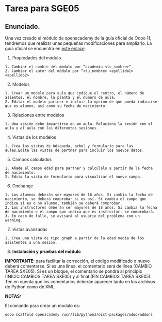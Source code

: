 # Tarea para SGE05

## Enunciado.

Una vez creado el módulo de openacademy de la guía oficial de Odoo 11, tendremos que realizar unas pequeñas modificaciones para ampliarlo. La guía oficial se encuentra en [este enlace](https://www.odoo.com/documentation/11.0/howtos/backend.html). 

  1. Propiedades del módulo.
  
    1. Cambiar el nombre del módulo por “academia <tu_nombre>”.
    2. Cambiar el autor del módulo por “<tu_nombre> <apellido1> <apellido2>
    
  2. Modelos
  
    1. Crear un modelo para aula que indique el centro, el número de asientos, el nombre, la planta y el número de aula.
    2. Editar el modelo partner e incluir la opción de que pueda indicarse que es alumno, así como su fecha de nacimiento.
    
  3. Relaciones entre modelos
  
    1. Una sesión debe impartirse en un aula. Relaciona la sesión con el aula y el aula con las diferentes sesiones.
    
  4. Vistas de los modelos
  
    1. Crea las vistas de búsqueda, árbol y formulario para las aulas.Edita las vistas de partner para incluir los nuevos datos.
    
  5. Campos calculados
  
    1. Añade el campo edad para partner y calcúlalo a partir de la fecha de nacimiento.
    2. Edita la vista de formulario para visualizar el nuevo campo.
    
  6. Onchange
  
    1. Los alumnos deberán ser mayores de 16 años. Si cambia la fecha de nacimiento, se deberá comprobar si es así. Si cambia el campo que indica si es o no alumno, también se deberá comprobar.
    2. Los instructores deberán ser mayores de 18 años. Si cambia la fecha de nacimiento o el campo que indica que es instructor, se comprobará.
    3. En caso de fallo, se avisará al usuario del problema con un warning.
    
  7. Vistas avanzadas
  
    1. Crea una vista de tipo graph a partir de la edad media de los asistentes a una sesión.
    
  8. __Instalación y pruebas del módulo__

__IMPORTANTE__: para facilitar la corrección, el código modificado o nuevo deberá comentarse. Si es una línea, el comentario será de línea (CAMBIO TAREA SXE05). Si es un bloque, el comentario se pondrá al principio (INICIO CAMBIOS TAREA SXE05) y al final (FIN CAMBIOS TAREA SXE05). Ten en cuenta que los comentarios deberán aparecer tanto en los archivos de Python como de XML.

__NOTAS:__

El comando para crear un modulo es:

```
odoo scaffold openacademy /usr/lib/python3/dist-packages/odoo/addons
```